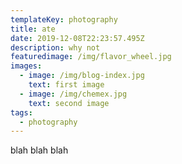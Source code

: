 ```yaml
---
templateKey: photography
title: ate
date: 2019-12-08T22:23:57.495Z
description: why not
featuredimage: /img/flavor_wheel.jpg
images:
  - image: /img/blog-index.jpg
    text: first image
  - image: /img/chemex.jpg
    text: second image
tags:
  - photography
---
```

blah blah blah

